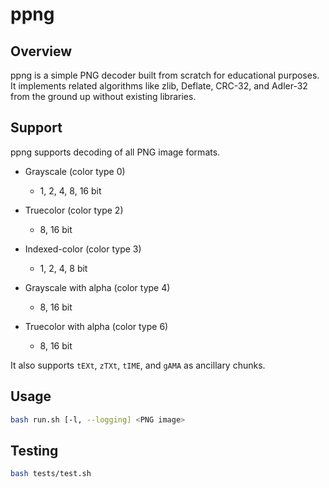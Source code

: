 # ppng

## Overview

ppng is a simple PNG decoder built from scratch for educational purposes. It implements related algorithms like zlib, Deflate, CRC-32, and Adler-32 from the ground up without existing libraries.

## Support

ppng supports decoding of all PNG image formats.

- Grayscale (color type 0)
  - 1, 2, 4, 8, 16 bit

- Truecolor (color type 2)
  - 8, 16 bit

- Indexed-color (color type 3)
  - 1, 2, 4, 8 bit

- Grayscale with alpha (color type 4)
  - 8, 16 bit

- Truecolor with alpha (color type 6)
  - 8, 16 bit

It also supports `tEXt`, `zTXt`, `tIME`, and `gAMA` as ancillary chunks.

## Usage

```sh
bash run.sh [-l, --logging] <PNG image>
```

## Testing

```sh
bash tests/test.sh
```
